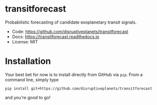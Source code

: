 # transitforecast
Probabilistic forecasting of candidate exoplanetary transit signals.

* Code: https://github.com/disruptiveplanets/transitforecast
* Docs: https://transitforecast.readthedocs.io
* License: MIT

# Installation
Your best bet for now is to install directly from GitHub via `pip`.
From a command line, simply type

    pip install git+https://github.com/disruptiveplanets/transitforecast

and you're good to go!
